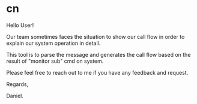 # cn

Hello User!


Our team sometimes faces the situation to show our call flow in order to explain our system operation in detail.

This tool is to parse the message and generates the call flow based on the result of "monitor sub" cmd on system.

Please feel free to reach out to me if you have any feedback and request.


Regards,

Daniel.
